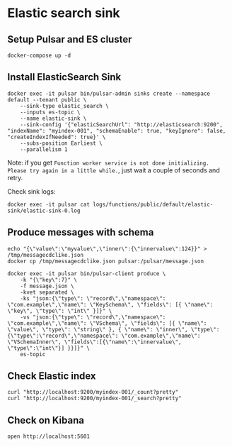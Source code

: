 # Elastic search sink


## Setup Pulsar and ES cluster
```
docker-compose up -d
```

## Install ElasticSearch Sink

```
docker exec -it pulsar bin/pulsar-admin sinks create --namespace default --tenant public \
    --sink-type elastic_search \
    --inputs es-topic \
    --name elastic-sink \
    --sink-config '{"elasticSearchUrl": "http://elasticsearch:9200", "indexName": "myindex-001", "schemaEnable": true, "keyIgnore": false, "createIndexIfNeeded": true}' \
    --subs-position Earliest \
    --parallelism 1
```

Note: if you get `Function worker service is not done initializing. Please try again in a little while.`, just wait a couple of seconds and retry.


Check sink logs:
```
docker exec -it pulsar cat logs/functions/public/default/elastic-sink/elastic-sink-0.log
```


## Produce messages with schema

```
echo "{\"value\":\"myvalue\",\"inner\":{\"innervalue\":124}}" > /tmp/messagecdclike.json
docker cp /tmp/messagecdclike.json pulsar:/pulsar/message.json

docker exec -it pulsar bin/pulsar-client produce \
    -k "{\"key\":7}" \
    -f message.json \
    -kvet separated \
    -ks "json:{\"type\": \"record\",\"namespace\": \"com.example\",\"name\": \"KeySchema\", \"fields\": [{ \"name\": \"key\", \"type\": \"int\" }]}" \
    -vs "json:{\"type\": \"record\",\"namespace\": \"com.example\",\"name\": \"VSchema\", \"fields\": [{ \"name\": \"value\", \"type\": \"string\" }, { \"name\": \"inner\", \"type\": {\"type\":\"record\",\"namespace\": \"com.example\",\"name\": \"VSchemaInner\", \"fields\":[{\"name\":\"innervalue\", \"type\":\"int\"}] }}]}" \
    es-topic
```


## Check Elastic index 

```
curl "http://localhost:9200/myindex-001/_count?pretty"
curl "http://localhost:9200/myindex-001/_search?pretty"
```

## Check on Kibana

```
open http://localhost:5601
```




